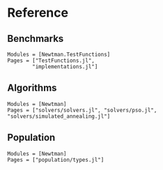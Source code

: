 # Reference

## Benchmarks
```@autodocs
Modules = [Newtman.TestFunctions]
Pages = ["TestFunctions.jl",
        "implementations.jl"]
```

## Algorithms
```@autodocs
Modules = [Newtman]
Pages = ["solvers/solvers.jl", "solvers/pso.jl", "solvers/simulated_annealing.jl"]
```

## Population
```@autodocs
Modules = [Newtman]
Pages = ["population/types.jl"]
```